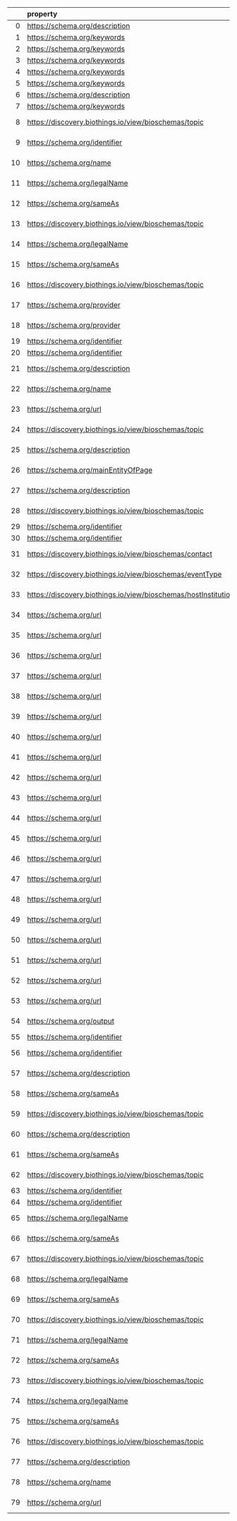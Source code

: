 |    | property                                                       | Reference profile                                                  | Evaluated entity                                                                                   |
|---:|:---------------------------------------------------------------|:-------------------------------------------------------------------|:---------------------------------------------------------------------------------------------------|
|  0 | https://schema.org/description                                 | https://bioschemas.org/profiles/Dataset/1.0-RELEASE                | https://doi.org/10.5281/zenodo.6473305                                                             |
|  1 | https://schema.org/keywords                                    | https://bioschemas.org/profiles/Dataset/1.0-RELEASE                | https://doi.org/10.5281/zenodo.7674574                                                             |
|  2 | https://schema.org/keywords                                    | https://bioschemas.org/profiles/Dataset/1.0-RELEASE                | https://doi.org/10.5281/zenodo.4986068                                                             |
|  3 | https://schema.org/keywords                                    | https://bioschemas.org/profiles/Dataset/1.0-RELEASE                | https://doi.org/10.5281/zenodo.5744003                                                             |
|  4 | https://schema.org/keywords                                    | https://bioschemas.org/profiles/Dataset/1.0-RELEASE                | https://doi.org/10.5281/zenodo.5744082                                                             |
|  5 | https://schema.org/keywords                                    | https://bioschemas.org/profiles/Dataset/1.0-RELEASE                | https://doi.org/10.5281/zenodo.4609840                                                             |
|  6 | https://schema.org/description                                 | https://bioschemas.org/profiles/Dataset/1.0-RELEASE                | https://doi.org/10.5281/zenodo.7335039                                                             |
|  7 | https://schema.org/keywords                                    | https://bioschemas.org/profiles/Dataset/1.0-RELEASE                | https://doi.org/10.5281/zenodo.5744302                                                             |
|  8 | https://discovery.biothings.io/view/bioschemas/topic           | https://bioschemas.org/profiles/Organization/0.2-DRAFT-2019_07_19  | https://biocomputingup.it/#Organization                                                            |
|  9 | https://schema.org/identifier                                  | https://bioschemas.org/profiles/MolecularEntity/0.5-RELEASE        | https://metabolicatlas.org/explore/Human-GEM/gem-browser/metabolite/undefined                      |
| 10 | https://schema.org/name                                        | https://bioschemas.org/profiles/MolecularEntity/0.5-RELEASE        | https://metabolicatlas.org/explore/Human-GEM/gem-browser/metabolite/undefined                      |
| 11 | https://schema.org/legalName                                   | https://bioschemas.org/profiles/Organization/0.2-DRAFT-2019_07_19  | N21235708f6e44b4cb3e97b7b937ddcea                                                                  |
| 12 | https://schema.org/sameAs                                      | https://bioschemas.org/profiles/Organization/0.2-DRAFT-2019_07_19  | N21235708f6e44b4cb3e97b7b937ddcea                                                                  |
| 13 | https://discovery.biothings.io/view/bioschemas/topic           | https://bioschemas.org/profiles/Organization/0.2-DRAFT-2019_07_19  | N21235708f6e44b4cb3e97b7b937ddcea                                                                  |
| 14 | https://schema.org/legalName                                   | https://bioschemas.org/profiles/Organization/0.2-DRAFT-2019_07_19  | N527e42fe06ce4fd984db46e2341a4ef5                                                                  |
| 15 | https://schema.org/sameAs                                      | https://bioschemas.org/profiles/Organization/0.2-DRAFT-2019_07_19  | N527e42fe06ce4fd984db46e2341a4ef5                                                                  |
| 16 | https://discovery.biothings.io/view/bioschemas/topic           | https://bioschemas.org/profiles/Organization/0.2-DRAFT-2019_07_19  | N527e42fe06ce4fd984db46e2341a4ef5                                                                  |
| 17 | https://schema.org/provider                                    | https://bioschemas.org/profiles/DataCatalog/0.3-RELEASE-2019_07_01 | Nb91b1619b77a41b386c364abe2b97e45                                                                  |
| 18 | https://schema.org/provider                                    | https://bioschemas.org/profiles/DataCatalog/0.3-RELEASE-2019_07_01 | N745e7d9c1927416daf32a7c82f84548a                                                                  |
| 19 | https://schema.org/identifier                                  | https://bioschemas.org/profiles/Dataset/1.0-RELEASE                | https://www.genenames.org/data/genegroup/#data-set                                                 |
| 20 | https://schema.org/identifier                                  | https://bioschemas.org/profiles/Dataset/1.0-RELEASE                | https://www.genenames.org/data/gene-symbol-report/#data-set                                        |
| 21 | https://schema.org/description                                 | https://bioschemas.org/profiles/ComputationalTool/1.0-RELEASE      | https://bio.tools/covidmine                                                                        |
| 22 | https://schema.org/name                                        | https://bioschemas.org/profiles/ComputationalTool/1.0-RELEASE      | https://bio.tools/covidmine                                                                        |
| 23 | https://schema.org/url                                         | https://bioschemas.org/profiles/ComputationalTool/1.0-RELEASE      | https://bio.tools/covidmine                                                                        |
| 24 | https://discovery.biothings.io/view/bioschemas/topic           | https://bioschemas.org/profiles/Organization/0.2-DRAFT-2019_07_19  | https://biocomputingup.it/#Organization                                                            |
| 25 | https://schema.org/description                                 | https://bioschemas.org/profiles/Person/0.2-DRAFT-2019_07_19        | https://workflowhub.eu/people/9                                                                    |
| 26 | https://schema.org/mainEntityOfPage                            | https://bioschemas.org/profiles/Person/0.2-DRAFT-2019_07_19        | https://workflowhub.eu/people/9                                                                    |
| 27 | https://schema.org/description                                 | https://bioschemas.org/profiles/DataCatalog/0.3-RELEASE-2019_07_01 | http://www.ensembl.org/#project                                                                    |
| 28 | https://discovery.biothings.io/view/bioschemas/topic           | https://bioschemas.org/profiles/Organization/0.2-DRAFT-2019_07_19  | https://biocomputingup.it/#Organization                                                            |
| 29 | https://schema.org/identifier                                  | https://bioschemas.org/profiles/Dataset/1.0-RELEASE                | https://www.genenames.org/data/genegroup/#data-set                                                 |
| 30 | https://schema.org/identifier                                  | https://bioschemas.org/profiles/Dataset/1.0-RELEASE                | https://www.genenames.org/data/gene-symbol-report/#data-set                                        |
| 31 | https://discovery.biothings.io/view/bioschemas/contact         | https://bioschemas.org/profiles/Event/0.2-DRAFT-2019_06_14         | https://tess.elixir-europe.org/events/1st-international-conference-on-fair-digital-objects-fdo2022 |
| 32 | https://discovery.biothings.io/view/bioschemas/eventType       | https://bioschemas.org/profiles/Event/0.2-DRAFT-2019_06_14         | https://tess.elixir-europe.org/events/1st-international-conference-on-fair-digital-objects-fdo2022 |
| 33 | https://discovery.biothings.io/view/bioschemas/hostInstitution | https://bioschemas.org/profiles/Event/0.2-DRAFT-2019_06_14         | https://tess.elixir-europe.org/events/1st-international-conference-on-fair-digital-objects-fdo2022 |
| 34 | https://schema.org/url                                         | https://bioschemas.org/profiles/ChemicalSubstance/0.4-RELEASE      | https://nanocommons.github.io/identifiers/registry#ERM00000088                                     |
| 35 | https://schema.org/url                                         | https://bioschemas.org/profiles/ChemicalSubstance/0.4-RELEASE      | https://nanocommons.github.io/identifiers/registry#ERM00000061                                     |
| 36 | https://schema.org/url                                         | https://bioschemas.org/profiles/ChemicalSubstance/0.4-RELEASE      | https://nanocommons.github.io/identifiers/registry#ERM00000582                                     |
| 37 | https://schema.org/url                                         | https://bioschemas.org/profiles/ChemicalSubstance/0.4-RELEASE      | https://nanocommons.github.io/identifiers/registry#ERM00000086                                     |
| 38 | https://schema.org/url                                         | https://bioschemas.org/profiles/ChemicalSubstance/0.4-RELEASE      | https://nanocommons.github.io/identifiers/registry#ERM00000060                                     |
| 39 | https://schema.org/url                                         | https://bioschemas.org/profiles/ChemicalSubstance/0.4-RELEASE      | https://nanocommons.github.io/identifiers/registry#ERM00000062                                     |
| 40 | https://schema.org/url                                         | https://bioschemas.org/profiles/ChemicalSubstance/0.4-RELEASE      | https://nanocommons.github.io/identifiers/registry#ERM00000085                                     |
| 41 | https://schema.org/url                                         | https://bioschemas.org/profiles/ChemicalSubstance/0.4-RELEASE      | https://nanocommons.github.io/identifiers/registry#ERM00000066                                     |
| 42 | https://schema.org/url                                         | https://bioschemas.org/profiles/ChemicalSubstance/0.4-RELEASE      | https://nanocommons.github.io/identifiers/registry#ERM00000325                                     |
| 43 | https://schema.org/url                                         | https://bioschemas.org/profiles/ChemicalSubstance/0.4-RELEASE      | https://nanocommons.github.io/identifiers/registry#ERM00000067                                     |
| 44 | https://schema.org/url                                         | https://bioschemas.org/profiles/ChemicalSubstance/0.4-RELEASE      | https://nanocommons.github.io/identifiers/registry#ERM00000064                                     |
| 45 | https://schema.org/url                                         | https://bioschemas.org/profiles/ChemicalSubstance/0.4-RELEASE      | https://nanocommons.github.io/identifiers/registry#ERM00000083                                     |
| 46 | https://schema.org/url                                         | https://bioschemas.org/profiles/ChemicalSubstance/0.4-RELEASE      | https://nanocommons.github.io/identifiers/registry#ERM00000583                                     |
| 47 | https://schema.org/url                                         | https://bioschemas.org/profiles/ChemicalSubstance/0.4-RELEASE      | https://nanocommons.github.io/identifiers/registry#ERM00000089                                     |
| 48 | https://schema.org/url                                         | https://bioschemas.org/profiles/ChemicalSubstance/0.4-RELEASE      | https://nanocommons.github.io/identifiers/registry#ERM00000584                                     |
| 49 | https://schema.org/url                                         | https://bioschemas.org/profiles/ChemicalSubstance/0.4-RELEASE      | https://nanocommons.github.io/identifiers/registry#ERM000000837                                    |
| 50 | https://schema.org/url                                         | https://bioschemas.org/profiles/ChemicalSubstance/0.4-RELEASE      | https://nanocommons.github.io/identifiers/registry#ERM00000084                                     |
| 51 | https://schema.org/url                                         | https://bioschemas.org/profiles/ChemicalSubstance/0.4-RELEASE      | https://nanocommons.github.io/identifiers/registry#ERM00000065                                     |
| 52 | https://schema.org/url                                         | https://bioschemas.org/profiles/ChemicalSubstance/0.4-RELEASE      | https://nanocommons.github.io/identifiers/registry#ERM00000063                                     |
| 53 | https://schema.org/url                                         | https://bioschemas.org/profiles/ChemicalSubstance/0.4-RELEASE      | https://nanocommons.github.io/identifiers/registry#ERM00000090                                     |
| 54 | https://schema.org/output                                      | https://bioschemas.org/profiles/ComputationalWorkflow/1.0-RELEASE  | https://workflowhub.eu/workflows/18?version=1                                                      |
| 55 | https://schema.org/identifier                                  | https://bioschemas.org/profiles/Dataset/1.0-RELEASE                | https://www.bgee.org/                                                                              |
| 56 | https://schema.org/identifier                                  | https://bioschemas.org/profiles/Dataset/1.0-RELEASE                | https://www.bgee.org/?page=species&amp;species_id=9606#expr-calls                                  |
| 57 | https://schema.org/description                                 | https://bioschemas.org/profiles/Organization/0.2-DRAFT-2019_07_19  | N6480de804b5a422c9376a5c16c8f1a4c                                                                  |
| 58 | https://schema.org/sameAs                                      | https://bioschemas.org/profiles/Organization/0.2-DRAFT-2019_07_19  | N6480de804b5a422c9376a5c16c8f1a4c                                                                  |
| 59 | https://discovery.biothings.io/view/bioschemas/topic           | https://bioschemas.org/profiles/Organization/0.2-DRAFT-2019_07_19  | N6480de804b5a422c9376a5c16c8f1a4c                                                                  |
| 60 | https://schema.org/description                                 | https://bioschemas.org/profiles/Organization/0.2-DRAFT-2019_07_19  | N7d126b3fa63449aa96518190db91d4be                                                                  |
| 61 | https://schema.org/sameAs                                      | https://bioschemas.org/profiles/Organization/0.2-DRAFT-2019_07_19  | N7d126b3fa63449aa96518190db91d4be                                                                  |
| 62 | https://discovery.biothings.io/view/bioschemas/topic           | https://bioschemas.org/profiles/Organization/0.2-DRAFT-2019_07_19  | N7d126b3fa63449aa96518190db91d4be                                                                  |
| 63 | https://schema.org/identifier                                  | https://bioschemas.org/profiles/Dataset/1.0-RELEASE                | https://www.genenames.org/data/genegroup/#data-set                                                 |
| 64 | https://schema.org/identifier                                  | https://bioschemas.org/profiles/Dataset/1.0-RELEASE                | https://www.genenames.org/data/gene-symbol-report/#data-set                                        |
| 65 | https://schema.org/legalName                                   | https://bioschemas.org/profiles/Organization/0.2-DRAFT-2019_07_19  | N0335e04bca5940d791e879ed48a80dab                                                                  |
| 66 | https://schema.org/sameAs                                      | https://bioschemas.org/profiles/Organization/0.2-DRAFT-2019_07_19  | N0335e04bca5940d791e879ed48a80dab                                                                  |
| 67 | https://discovery.biothings.io/view/bioschemas/topic           | https://bioschemas.org/profiles/Organization/0.2-DRAFT-2019_07_19  | N0335e04bca5940d791e879ed48a80dab                                                                  |
| 68 | https://schema.org/legalName                                   | https://bioschemas.org/profiles/Organization/0.2-DRAFT-2019_07_19  | Nb2a57ddce28d499ba98cd32333a149e4                                                                  |
| 69 | https://schema.org/sameAs                                      | https://bioschemas.org/profiles/Organization/0.2-DRAFT-2019_07_19  | Nb2a57ddce28d499ba98cd32333a149e4                                                                  |
| 70 | https://discovery.biothings.io/view/bioschemas/topic           | https://bioschemas.org/profiles/Organization/0.2-DRAFT-2019_07_19  | Nb2a57ddce28d499ba98cd32333a149e4                                                                  |
| 71 | https://schema.org/legalName                                   | https://bioschemas.org/profiles/Organization/0.2-DRAFT-2019_07_19  | Nba9d2ba01d094ed9ba8da0113dc7bb5c                                                                  |
| 72 | https://schema.org/sameAs                                      | https://bioschemas.org/profiles/Organization/0.2-DRAFT-2019_07_19  | Nba9d2ba01d094ed9ba8da0113dc7bb5c                                                                  |
| 73 | https://discovery.biothings.io/view/bioschemas/topic           | https://bioschemas.org/profiles/Organization/0.2-DRAFT-2019_07_19  | Nba9d2ba01d094ed9ba8da0113dc7bb5c                                                                  |
| 74 | https://schema.org/legalName                                   | https://bioschemas.org/profiles/Organization/0.2-DRAFT-2019_07_19  | Nedfe14c276ab45d08f62e58bc25c351f                                                                  |
| 75 | https://schema.org/sameAs                                      | https://bioschemas.org/profiles/Organization/0.2-DRAFT-2019_07_19  | Nedfe14c276ab45d08f62e58bc25c351f                                                                  |
| 76 | https://discovery.biothings.io/view/bioschemas/topic           | https://bioschemas.org/profiles/Organization/0.2-DRAFT-2019_07_19  | Nedfe14c276ab45d08f62e58bc25c351f                                                                  |
| 77 | https://schema.org/description                                 | https://bioschemas.org/profiles/ComputationalTool/1.0-RELEASE      | https://bio.tools/blast                                                                            |
| 78 | https://schema.org/name                                        | https://bioschemas.org/profiles/ComputationalTool/1.0-RELEASE      | https://bio.tools/blast                                                                            |
| 79 | https://schema.org/url                                         | https://bioschemas.org/profiles/ComputationalTool/1.0-RELEASE      | https://bio.tools/blast                                                                            |